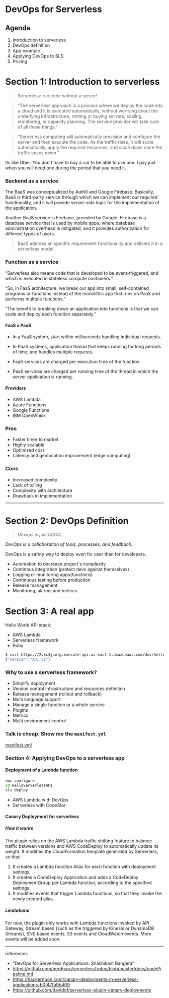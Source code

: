 # DevOps for Serverless

## Agenda
1. Introduction to serverless
2. DevOps definition
3. App example
4. Applying DevOps to SLS
5. Pricing

# Section 1: Introduction to serverless

> Serverless: run code without a server!

> “The serverless approach is a process where we deploy the code into a cloud and it is executed automatically, without worrying about the underlying infrastructure, renting or buying servers, scaling, monitoring, or capacity planning. The service provider will take care of all these things.”

>“Serverless computing will automatically provision and configure the server and then execute the code. As the traffic rises, it will scale automatically, apply the required resources, and scale down once the traffic eases down.”

Its like Uber: You don`t have to buy a car to be able to use one. I pay just when you will need one during the period that you need it.

### Backend as a service

The BaaS was conceptualized by Auth0 and Google Firebase. Basically, BaaS is third-party service through which we can implement our required functionality, and it will provide server-side logic for the implementation of the application.

Another BaaS service is Firebase, provided by Google. Firebase is a database service that is used by mobile apps, where database administration overhead is mitigated, and it provides authorization for different types of users.

> BaaS address an specific requirement functionality and delivers it in a serverless model.

### Function as a service

“Serverless also means code that is developed to be event-triggered, and which is executed in stateless compute containers.”

“So, in FaaS architecture, we break our app into small, self-contained programs or functions instead of the monolithic app that runs on PaaS and performs multiple functions.”

“The benefit to breaking down an application into functions is that we can scale and deploy each function separately.”

#### FaaS x PaaS
- In a FaaS system, start within milliseconds handling individual requests.
- In PaaS systems, application thread that keeps running for long periods of time, and handles multiple requests.

- FaaS services are charged per execution time of the function
- PaaS services are charged per running time of the thread in which the server application is running.

#### Providers

- AWS Lambda
- Azure Functions
- Google Functions
- IBM OpenWhisk

### Pros

- Faster timer to market
- Highly scalable
- Optimized cost
- Latency and geolocation improvement (edge computing)

### Cons

- Increased complexity
- Lack of tolling
- Complexity with architecture
- Drawback in implementation
---
# Section 2: DevOps Definition

> *Devops is just CI/CD.*

*DevOps is a collaboration of tools, processes, and feedback.*

DevOps is a safety way to deploy even for user than for developers.

- Automation to decrease project`s complexity
- Continous integration (protect devs against themselves)
- Logging or monitoring apps(functions)
- Continuous testing before production
- Release management
- Monitoring, alarms and metrics

# Section 3: A real app

Hello World API
stack:
- AWS Lambda
- Serverless framework
- Ruby

```sh
$ curl https://2vkc4jaofg.execute-api.us-east-1.amazonaws.com/dev/hello
{"version":"API V1"}
```

### Why to use a serverless framework?

- Simplify deployment
- Version control infrastructure and resources definition
- Release management (rollout and rollback)
- Multi language support
- Manage a single function or a whole service
- Plugins
- Metrics
- Multi environment control

### Talk is cheap. Show me the `manifest.yml`

[manifest.yml](./serverless.yml)

### Section 4: Applying DevOps to a serverless app

#### Deployment of a Lambda function
```sh
aws configure
cd HelloServerlessAPI
sls deploy
```

- AWS Lambda with DevOps
- Serverless with CodeStar
#### Canary Deployment for serverless

##### How it works

The plugin relies on the AWS Lambda traffic shifting feature to balance traffic between versions and AWS CodeDeploy to automatically update its weight. It modifies the CloudFormation template generated by Serverless, so that:

1. It creates a Lambda function Alias for each function with deployment settings.
2. It creates a CodeDeploy Application and adds a CodeDeploy DeploymentGroup per Lambda function, according to the specified settings.
3. It modifies events that trigger Lambda functions, so that they invoke the newly created alias.

##### Limitations
For now, the plugin only works with Lambda functions invoked by API Gateway, Stream based (such as the triggered by Kinesis or DynamoDB Streams), SNS based events, S3 events and CloudWatch events. More events will be added soon.

---
references

- “DevOps for Serverless Applications. Shashikant Bangera”
- https://github.com/nerdguru/serverlessTodos/blob/master/docs/codePipeline.md
- https://hackernoon.com/canary-deployments-in-serverless-applications-b0f47fa9b409
- https://github.com/davidgf/serverless-plugin-canary-deployments